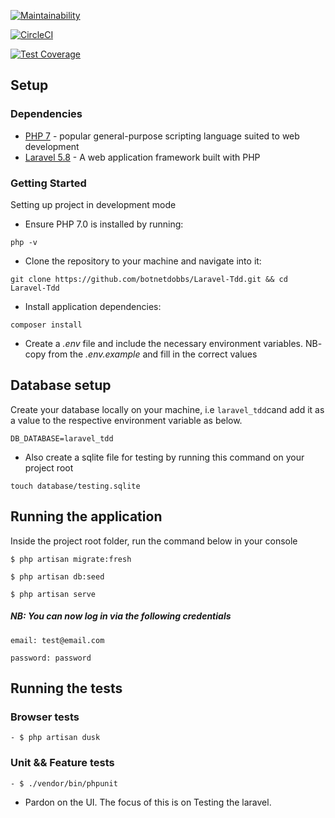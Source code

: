 [![Maintainability](https://api.codeclimate.com/v1/badges/f24837ce3bb6cedb9205/maintainability)](https://codeclimate.com/github/botnetdobbs/Laravel-Tdd/maintainability)

[![CircleCI](https://circleci.com/gh/botnetdobbs/Laravel-Tdd.svg?style=svg)](https://circleci.com/gh/botnetdobbs/Laravel-Tdd)

[![Test Coverage](https://api.codeclimate.com/v1/badges/f24837ce3bb6cedb9205/test_coverage)](https://codeclimate.com/github/botnetdobbs/Laravel-Tdd/test_coverage)


## Setup

### Dependencies

* [PHP 7](http://php.net/) - popular general-purpose scripting language suited to web development
* [Laravel 5.8](https://laravel.com/docs/5.8) - A web application framework built with PHP

### Getting Started

Setting up project in development mode

* Ensure PHP 7.0 is installed by running:
```
php -v
```

* Clone the repository to your machine and navigate into it:
```
git clone https://github.com/botnetdobbs/Laravel-Tdd.git && cd Laravel-Tdd
```
* Install application dependencies:
```
composer install
```
* Create a *.env* file and include the necessary environment variables. NB- copy from the *.env.example* and fill in the correct values

## Database setup
Create your database locally on your machine, i.e `laravel_tdd`cand add it as a value to the respective environment variable as below.
```
DB_DATABASE=laravel_tdd
```
- Also create a sqlite file for testing by running this command on your project root
```
touch database/testing.sqlite
```

## Running the application
Inside the project root folder, run the command below in your console
```
$ php artisan migrate:fresh
```
```
$ php artisan db:seed
```
```
$ php artisan serve
```
##### NB: You can now log in via the following credentials
```
email: test@email.com
```
```
password: password
```

## Running the tests
### Browser tests
```
- $ php artisan dusk
```

### Unit && Feature tests
```
- $ ./vendor/bin/phpunit
```

- Pardon on the UI. The focus of this is on Testing the laravel.
